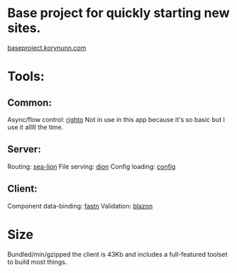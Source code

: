 # Base project for quickly starting new sites.

[baseproject.korynunn.com](https://baseproject.korynunn.com)

# Tools:

## Common:

Async/flow control: [righto](https://www.npmjs.com/package/righto) Not in use in this app because it's so basic but I use it alllll the time.

## Server:

Routing: [sea-lion](https://www.npmjs.com/package/sea-lion)
File serving: [dion](https://www.npmjs.com/package/dion)
Config loading: [config](https://www.npmjs.com/package/config)

## Client:

Component data-binding: [fastn](https://www.npmjs.com/package/fastn)
Validation: [blazon](https://www.npmjs.com/package/blazon)

# Size

Bundled/min/gzipped the client is 43Kb and includes a full-featured toolset to build most things.